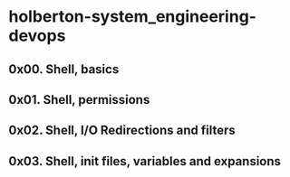 # holberton-system_engineering-devops
## 0x00. Shell, basics
## 0x01. Shell, permissions
## 0x02. Shell, I/O Redirections and filters 
## 0x03. Shell, init files, variables and expansions 
